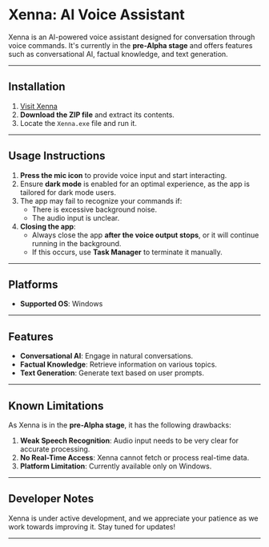 # Xenna: AI Voice Assistant  

Xenna is an AI-powered voice assistant designed for conversation through voice commands. It's currently in the **pre-Alpha stage** and offers features such as conversational AI, factual knowledge, and text generation.  

---

## Installation  

1. [Visit Xenna](https://xenna.vercel.app)
2. **Download the ZIP file** and extract its contents.  
3. Locate the `Xenna.exe` file and run it.  

---

## Usage Instructions  

1. **Press the mic icon** to provide voice input and start interacting.  
2. Ensure **dark mode** is enabled for an optimal experience, as the app is tailored for dark mode users.  
3. The app may fail to recognize your commands if:  
   - There is excessive background noise.  
   - The audio input is unclear.  
4. **Closing the app**:  
   - Always close the app **after the voice output stops**, or it will continue running in the background.  
   - If this occurs, use **Task Manager** to terminate it manually.  

---

## Platforms  

- **Supported OS**: Windows  

---

## Features  

- **Conversational AI**: Engage in natural conversations.  
- **Factual Knowledge**: Retrieve information on various topics.  
- **Text Generation**: Generate text based on user prompts.  

---

## Known Limitations  

As Xenna is in the **pre-Alpha stage**, it has the following drawbacks:  

1. **Weak Speech Recognition**: Audio input needs to be very clear for accurate processing.  
2. **No Real-Time Access**: Xenna cannot fetch or process real-time data.  
3. **Platform Limitation**: Currently available only on Windows.  

---

## Developer Notes  

Xenna is under active development, and we appreciate your patience as we work towards improving it. Stay tuned for updates!  

---


